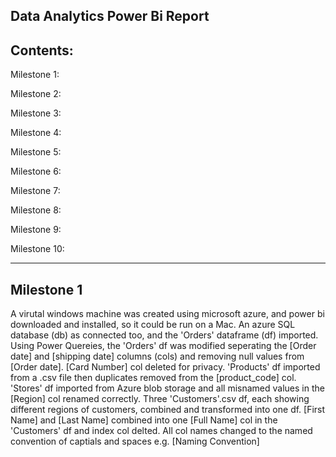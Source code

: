 Data Analytics Power Bi Report
------------------------------

Contents:
---------

Milestone 1:

Milestone 2:

Milestone 3:

Milestone 4:

Milestone 5:

Milestone 6:

Milestone 7:

Milestone 8:

Milestone 9:

Milestone 10:

----------------------------

Milestone 1
-
A virutal windows machine was created using microsoft azure, and power bi downloaded and installed, so it could be run on a Mac.
An azure SQL database (db) as connected too, and the 'Orders' dataframe (df) imported. 
Using Power Quereies, the 'Orders' df was modified seperating the [Order date] and [shipping date] columns (cols) and removing null values from [Order date].
[Card Number] col deleted for privacy.
'Products' df imported from a .csv file then duplicates removed from the [product_code] col.
'Stores' df imported from Azure blob storage and all misnamed values in the [Region] col renamed correctly.
Three 'Customers'.csv df, each showing different regions of customers, combined and transformed into one df.
[First Name] and [Last Name] combined into one [Full Name] col in the 'Customers' df and index col delted.
All col names changed to the named convention of captials and spaces e.g. [Naming Convention]







